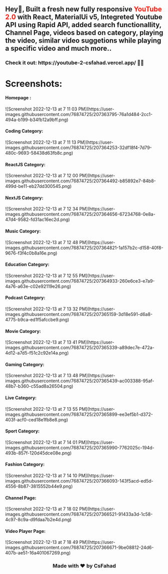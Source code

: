 <h2>Hey👋, Built a fresh new fully responsive <span style="color:#FC1503">YouTube 2.0</span> with React, MaterialUi v5, Integreted Youtube API using Rapid API, added search functionallity, Channel Page, videos based on category, playing the video, similar video suggetions while playing a specific video and much more..</h2>

<h3> Check it out: https://youtube-2-csfahad.vercel.app/ 🚀🚀</h3>

# Screenshots:
<h4>Homepage :</h4>
![Screenshot 2022-12-13 at 7 11 03 PM](https://user-images.githubusercontent.com/76874725/207363795-76a1d484-2cc1-494a-b199-b34fb12a9bff.png)
  
<h4>Coding Category:</h4>
![Screenshot 2022-12-13 at 7 11 13 PM](https://user-images.githubusercontent.com/76874725/207364253-32df18f4-7d79-480c-9693-58438d63fb8c.png)

<h4>ReactJS Category:</h4>
![Screenshot 2022-12-13 at 7 12 00 PM](https://user-images.githubusercontent.com/76874725/207364492-b85892e7-84b8-499d-be11-eb27dd300545.png)

<h4>NextJS Category:</h4>
![Screenshot 2022-12-13 at 7 12 34 PM](https://user-images.githubusercontent.com/76874725/207364656-67234768-0e8a-47d4-9582-fd31ac16ec2d.png)

<h4>Music Category:</h4>
![Screenshot 2022-12-13 at 7 12 48 PM](https://user-images.githubusercontent.com/76874725/207364821-1a157b2c-d158-40f8-9676-f3f4c0b8a16e.png)

<h4>Education Category:</h4>
![Screenshot 2022-12-13 at 7 12 55 PM](https://user-images.githubusercontent.com/76874725/207364933-260e6ce3-e7a9-4a76-a63e-c02e92119e26.png)

<h4>Podcast Category:</h4>
![Screenshot 2022-12-13 at 7 13 32 PM](https://user-images.githubusercontent.com/76874725/207365159-3d18e591-d6a8-4775-b9ca-ed1f5afccbe9.png)

<h4>Movie Category:</h4>
![Screenshot 2022-12-13 at 7 13 41 PM](https://user-images.githubusercontent.com/76874725/207365339-a89dec7e-472a-4d12-a7d5-f51c2c92e14a.png)

<h4>Gaming Category:</h4>
![Screenshot 2022-12-13 at 7 13 48 PM](https://user-images.githubusercontent.com/76874725/207365439-ac003388-95af-48b7-b360-c55ad8a26504.png)

<h4>Live Category:</h4>
![Screenshot 2022-12-13 at 7 13 55 PM](https://user-images.githubusercontent.com/76874725/207365899-ee3ef5b1-d372-403f-acf0-ced18e1fb8e8.png)

<h4>Sport Category:</h4>
![Screenshot 2022-12-13 at 7 14 01 PM](https://user-images.githubusercontent.com/76874725/207365990-7762025c-194d-493b-857f-120d45dce08e.png)

<h4>Fashion Category:</h4>
![Screenshot 2022-12-13 at 7 14 10 PM](https://user-images.githubusercontent.com/76874725/207366093-143f5acd-ed5d-4556-8b87-3815552b44e9.png)

<h4>Channel Page:</h4>
![Screenshot 2022-12-13 at 7 18 02 PM](https://user-images.githubusercontent.com/76874725/207366521-91433a3d-1c58-4c97-8c9a-d9fdaa7b2e4d.png)

<h4>Video Player Page:</h4>
![Screenshot 2022-12-13 at 7 18 49 PM](https://user-images.githubusercontent.com/76874725/207366671-9be08812-24d6-407b-ae51-16a401067269.png)

<div align="center"><h3>Made with ❤️ by CsFahad</h3></div>























